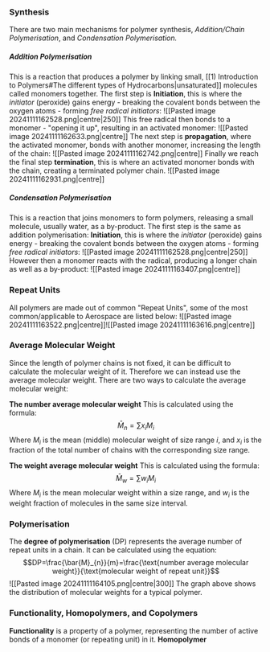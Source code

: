 ### Synthesis
There are two main mechanisms for polymer synthesis, *Addition/Chain Polymerisation*, and *Condensation Polymerisation.*
##### Addition Polymerisation
This is a reaction that produces a polymer by linking small, [[1) Introduction to Polymers#The different types of Hydrocarbons|unsaturated]] molecules called monomers together.
The first step is **Initiation**, this is where the *initiator* (peroxide) gains energy - breaking the covalent bonds between the oxygen atoms - forming *free radical initiators*:
![[Pasted image 20241111162528.png|centre|250]]
This free radical then bonds to a monomer - "opening it up", resulting in an activated monomer:
![[Pasted image 20241111162633.png|centre]]
The next step is **propagation**, where the activated monomer, bonds with another monomer, increasing the length of the chain:
![[Pasted image 20241111162742.png|centre]]
Finally we reach the final step **termination**, this is where an activated monomer bonds with the chain, creating a terminated polymer chain.
![[Pasted image 20241111162931.png|centre]]
##### Condensation Polymerisation
This is a reaction that joins monomers to form polymers, releasing a small molecule, usually water, as a by-product.
The first step is the same as addition polymerisation:
**Initiation**, this is where the *initiator* (peroxide) gains energy - breaking the covalent bonds between the oxygen atoms - forming *free radical initiators*:
![[Pasted image 20241111162528.png|centre|250]]
However then a monomer reacts with the radical, producing a longer chain as well as a by-product:
![[Pasted image 20241111163407.png|centre]]
### Repeat Units
All polymers are made out of common "Repeat Units", some of the most common/applicable to Aerospace are listed below:
![[Pasted image 20241111163522.png|centre]]![[Pasted image 20241111163616.png|centre]]
### Average Molecular Weight
Since the length of polymer chains is not fixed, it can be difficult to calculate the molecular weight of it. Therefore we can instead use the average molecular weight. There are two ways to calculate the average molecular weight:

**The number average molecular weight**
This is calculated using the formula:
$$\bar{M}_{n}=\sum x_{i}M_{i}$$
Where $M_{i}$ is the mean (middle) molecular weight of size range $i$, and $x_{i}$ is the fraction of the total number of chains with the corresponding size range.

**The weight average molecular weight**
This is calculated using the formula:
$$\bar{M}_{w}=\sum w_{i}M_{i}$$
Where $M_{i}$ is the mean molecular weight within a size range, and $w_{i}$ is the weight fraction of molecules in the same size interval.
### Polymerisation
The **degree of polymerisation** (DP) represents the average number of repeat units in a chain.
It can be calculated using the equation:
$$DP=\frac{\bar{M}_{n}}{m}=\frac{\text{number average molecular weight}}{\text{molecular weight of repeat unit}}$$
![[Pasted image 20241111164105.png|centre|300]]
The graph above shows the distribution of molecular weights for a typical polymer.
### Functionality, Homopolymers, and Copolymers
**Functionality** is a property of a polymer, representing the number of active bonds of a monomer (or repeating unit) in it.
**Homopolymer**
